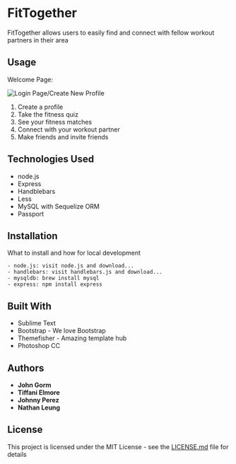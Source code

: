 # FitTogether

FitTogether allows users to easily find and connect with fellow workout partners in their area

## Usage 

Welcome Page:

![Login Page/Create New Profile](https://cloud.githubusercontent.com/assets/21062007/26749012/62f48ed4-47c9-11e7-96ef-1ad06a11449d.png)


1. Create a profile
2. Take the fitness quiz
3. See your fitness matches
4. Connect with your workout partner
5. Make friends and invite friends

## Technologies Used

- node.js
- Express
- Handblebars
- Less
- MySQL with Sequelize ORM
- Passport


## Installation

What to install and how for local development 

```
- node.js: visit node.js and download...
- handlebars: visit handlebars.js and download...
- mysqldb: brew install mysql
- express: npm install express 
```

## Built With

* Sublime Text 
* Bootstrap - We love Bootstrap 
* Themefisher - Amazing template hub
* Photoshop CC 


## Authors

* **John Gorm**
* **Tiffani Elmore**
* **Johnny Perez**
* **Nathan Leung** 



## License

This project is licensed under the MIT License - see the [LICENSE.md](LICENSE.md) file for details

